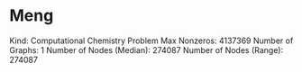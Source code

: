 # Meng

Kind: Computational Chemistry Problem
Max Nonzeros: 4137369
Number of Graphs: 1
Number of Nodes (Median): 274087
Number of Nodes (Range): 274087